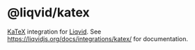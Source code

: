 # @liqvid/katex

[KaTeX](https://katex.org/) integration for [Liqvid](https://liqvidjs.org). See https://liqvidjs.org/docs/integrations/katex/ for documentation.
